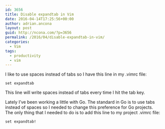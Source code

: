 ```yaml
---
id: 3656
title: Disable expandtab in Vim
date: 2016-04-14T17:25:56+00:00
author: adrian.ancona
layout: post
guid: http://ncona.com/?p=3656
permalink: /2016/04/disable-expandtab-in-vim/
categories:
  - Vim
tags:
  - productivity
  - vim
---
```

I like to use spaces instead of tabs so I have this line in my .vimrc file:

```
set expandtab
```

This line will write spaces instead of tabs every time I hit the tab key.

Lately I&#8217;ve been working a little with Go. The standard in Go is to use tabs instead of spaces so I needed to change this preference for Go projects. The only thing that I needed to do is to add this line to my project .vimrc file:

```
set expandtab!
```
